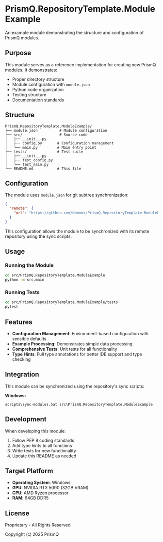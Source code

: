 # PrismQ.RepositoryTemplate.ModuleExample

An example module demonstrating the structure and configuration of PrismQ modules.

## Purpose

This module serves as a reference implementation for creating new PrismQ modules. It demonstrates:

- Proper directory structure
- Module configuration with `module.json`
- Python code organization
- Testing structure
- Documentation standards

## Structure

```
PrismQ.RepositoryTemplate.ModuleExample/
├── module.json          # Module configuration
├── src/                 # Source code
│   ├── __init__.py
│   ├── config.py       # Configuration management
│   └── main.py         # Main entry point
├── tests/              # Test suite
│   ├── __init__.py
│   ├── test_config.py
│   └── test_main.py
└── README.md           # This file
```

## Configuration

The module uses `module.json` for git subtree synchronization:

```json
{
  "remote": {
    "url": "https://github.com/Nomoos/PrismQ.RepositoryTemplate.ModuleExample.git"
  }
}
```

This configuration allows the module to be synchronized with its remote repository using the sync scripts.

## Usage

### Running the Module

```bash
cd src/PrismQ.RepositoryTemplate.ModuleExample
python -m src.main
```

### Running Tests

```bash
cd src/PrismQ.RepositoryTemplate.ModuleExample/tests
pytest
```

## Features

- **Configuration Management**: Environment-based configuration with sensible defaults
- **Example Processing**: Demonstrates simple data processing
- **Comprehensive Tests**: Unit tests for all functionality
- **Type Hints**: Full type annotations for better IDE support and type checking

## Integration

This module can be synchronized using the repository's sync scripts:

**Windows:**
```batch
scripts\sync-modules.bat src\PrismQ.RepositoryTemplate.ModuleExample
```

## Development

When developing this module:

1. Follow PEP 8 coding standards
2. Add type hints to all functions
3. Write tests for new functionality
4. Update this README as needed

## Target Platform

- **Operating System**: Windows
- **GPU**: NVIDIA RTX 5090 (32GB VRAM)
- **CPU**: AMD Ryzen processor
- **RAM**: 64GB DDR5

## License

Proprietary - All Rights Reserved

Copyright (c) 2025 PrismQ
